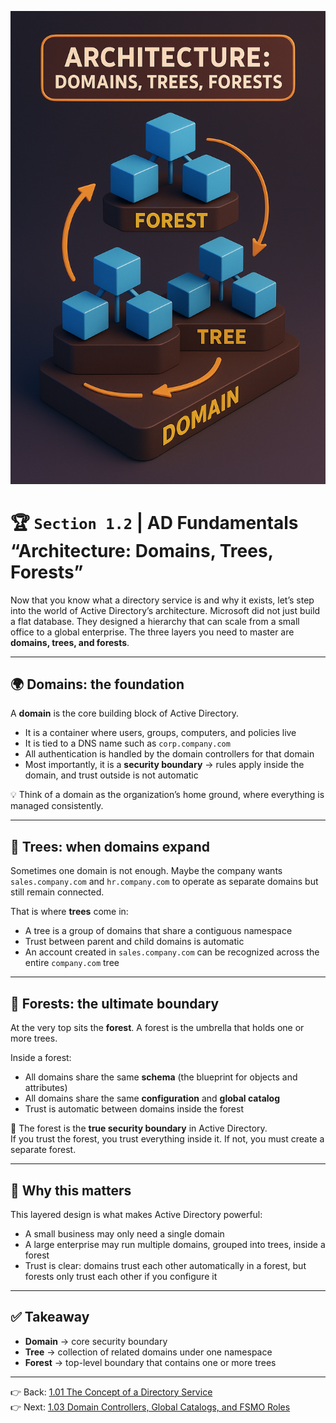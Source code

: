 ![Cover](../assets/AD_Section_1.2.png)

# 🏆 `Section 1.2` | AD Fundamentals **“Architecture: Domains, Trees, Forests”**
Now that you know what a directory service is and why it exists, let’s step into the world of Active Directory’s architecture. Microsoft did not just build a flat database. They designed a hierarchy that can scale from a small office to a global enterprise. The three layers you need to master are **domains, trees, and forests**.

---

## 🌍 Domains: the foundation
A **domain** is the core building block of Active Directory.  
- It is a container where users, groups, computers, and policies live  
- It is tied to a DNS name such as `corp.company.com`  
- All authentication is handled by the domain controllers for that domain  
- Most importantly, it is a **security boundary** → rules apply inside the domain, and trust outside is not automatic  

💡 Think of a domain as the organization’s home ground, where everything is managed consistently.

---

## 🌳 Trees: when domains expand
Sometimes one domain is not enough. Maybe the company wants `sales.company.com` and `hr.company.com` to operate as separate domains but still remain connected.  

That is where **trees** come in:  
- A tree is a group of domains that share a contiguous namespace  
- Trust between parent and child domains is automatic  
- An account created in `sales.company.com` can be recognized across the entire `company.com` tree  

---

## 🌲 Forests: the ultimate boundary
At the very top sits the **forest**. A forest is the umbrella that holds one or more trees.  

Inside a forest:  
- All domains share the same **schema** (the blueprint for objects and attributes)  
- All domains share the same **configuration** and **global catalog**  
- Trust is automatic between domains inside the forest  

🔑 The forest is the **true security boundary** in Active Directory.  
If you trust the forest, you trust everything inside it. If not, you must create a separate forest.

---

## 🔑 Why this matters
This layered design is what makes Active Directory powerful:  
- A small business may only need a single domain  
- A large enterprise may run multiple domains, grouped into trees, inside a forest  
- Trust is clear: domains trust each other automatically in a forest, but forests only trust each other if you configure it  

---

## ✅ Takeaway
- **Domain** → core security boundary  
- **Tree** → collection of related domains under one namespace  
- **Forest** → top-level boundary that contains one or more trees  

---

👉 Back: [1.01 The Concept of a Directory Service](./1.01-directory-service.md)  
👉 Next: [1.03 Domain Controllers, Global Catalogs, and FSMO Roles](./1.03-dcs-gc-fsmo.md)

